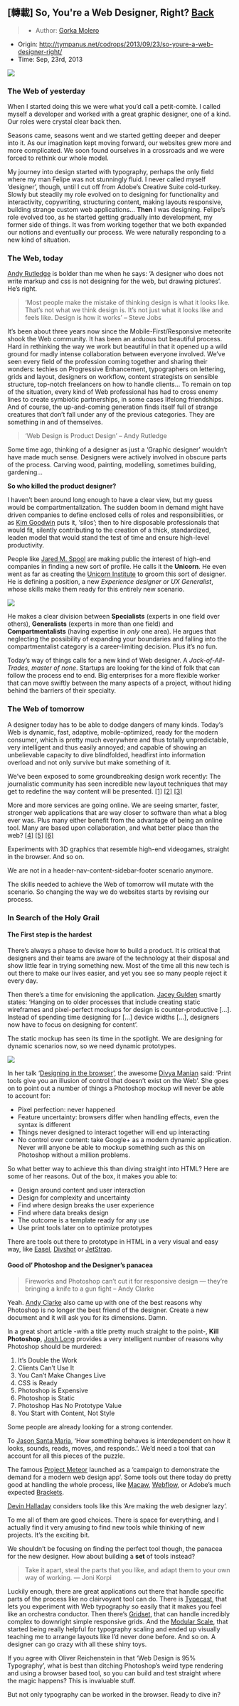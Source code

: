 ## [轉載] So, You're a Web Designer, Right? [Back](./../post.md)

> - Author: [Gorka Molero](https://github.com/gorkamolero)
- Origin: http://tympanus.net/codrops/2013/09/23/so-youre-a-web-designer-right/
- Time: Sep, 23rd, 2013

![](./Unicorn.jpg)

### The Web of yesterday

When I started doing this we were what you’d call a petit-comitè. I called myself a developer and worked with a great graphic designer, one of a kind. Our roles were crystal clear back then.

Seasons came, seasons went and we started getting deeper and deeper into it. As our imagination kept moving forward, our websites grew more and more complicated. We soon found ourselves in a crossroads and we were forced to rethink our whole model.

My journey into design started with typography, perhaps the only field where my man Felipe was not stunningly fluid. I never called myself ‘designer’, though, until I cut off from Adobe’s Creative Suite cold-turkey. Slowly but steadily my role evolved on to designing for functionality and interactivity, copywriting, structuring content, making layouts responsive, building strange custom web applications… **Then** I was designing. Felipe’s role evolved too, as he started getting gradually into development, my former side of things. It was from working together that we both expanded our notions and eventually our process. We were naturally responding to a new kind of situation.

### The Web, today

[Andy Rutledge](http://twitter.com/andyrutledge) is bolder than me when he says: ‘A designer who does not write markup and css is not designing for the web, but drawing pictures’. He’s right.

> ‘Most people make the mistake of thinking design is what it looks like. That’s not what we think design is. It’s not just what it looks like and feels like. Design is how it works’ – Steve Jobs

It’s been about three years now since the Mobile-First/Responsive meteorite shook the Web community. It has been an arduous but beautiful process. Hard in rethinking the way we work but beautiful in that it opened up a wild ground for madly intense collaboration between everyone involved. We’ve seen every field of the profession coming together and sharing their wonders: techies on Progressive Enhancement, typographers on lettering, grids and layout, designers on workflow, content strategists on sensible structure, top-notch freelancers on how to handle clients… To remain on top of the situation, every kind of Web professional has had to cross enemy lines to create symbiotic partnerships, in some cases lifelong friendships. And of course, the up-and-coming generation finds itself full of strange creatures that don’t fall under any of the previous categories. They are something in and of themselves.

> ‘Web Design is Product Design’ – Andy Rutledge

Some time ago, thinking of a designer as just a ‘Graphic designer’ wouldn’t have made much sense. Designers were actively involved in obscure parts of the process. Carving wood, painting, modelling, sometimes building, gardening…

**So who killed the product designer?**

I haven’t been around long enough to have a clear view, but my guess would be compartmentalization. The sudden boom in demand might have driven companies to define enclosed cells of roles and responsibilities, or as [Kim Goodwin](http://twitter.com/kimgoodwin) puts it, ‘silos’; then to hire disposable professionals that would fit, silently contributing to the creation of a thick, standardized, leaden model that would stand the test of time and ensure high-level productivity.

People like [Jared M. Spool](http://twitter.com/jmspool) are making public the interest of high-end companies in finding a new sort of profile. He calls it the **Unicorn**. He even went as far as creating the [Unicorn Institute](http://unicorninstitute.com/) to groom this sort of designer. He is defining a position, a new *Experience designer or UX Generalist*, whose skills make them ready for this entirely new scenario.

![](./unicorn01.jpg)

He makes a clear division between **Specialists** (experts in one field over others), **Generalists** (experts in more than one field) and **Compartmentalists** (having expertise in *only* one area). He argues that neglecting the possibility of expanding your boundaries and falling into the compartmentalist category is a career-limiting decision. Plus it’s no fun.

Today’s way of things calls for a new kind of Web designer. A *Jack-of-All-Trades, master of none*. Startups are looking for the kind of folk that can follow the process end to end. Big enterprises for a more flexible worker that can move swiftly between the many aspects of a project, without hiding behind the barriers of their specialty.

### The Web of tomorrow

A designer today has to be able to dodge dangers of many kinds. Today’s Web is dynamic, fast, adaptive, mobile-optimized, ready for the modern consumer, which is pretty much everywhere and thus totally unpredictable, very intelligent and thus easily annoyed; and capable of showing an unbelievable capacity to dive blindfolded, headfirst into information overload and not only survive but make something of it.

We’ve been exposed to some groundbreaking design work recently:
The journalistic community has seen incredible new layout techniques that may get to redefine the way content will be presented. [[1]](http://tympanus.net/codrops/2013/09/23/so-youre-a-web-designer-right/#ref1_natgeo) [[2]](http://tympanus.net/codrops/2013/09/23/so-youre-a-web-designer-right/#ref2_bloomsberg) [[3]](http://tympanus.net/codrops/2013/09/23/so-youre-a-web-designer-right/#ref3_teehanlax)

More and more services are going online. We are seeing smarter, faster, stronger web applications that are way closer to software than what a blog ever was. Plus many either benefit from the advantage of being an online tool. Many are based upon collaboration, and what better place than the web?
[[4]](http://tympanus.net/codrops/2013/09/23/so-youre-a-web-designer-right/#ref4_storify) [[5]](http://tympanus.net/codrops/2013/09/23/so-youre-a-web-designer-right/#ref5_spotify) [[6]](http://tympanus.net/codrops/2013/09/23/so-youre-a-web-designer-right/#ref6_editorially)

Experiments with 3D graphics that resemble high-end videogames, straight in the browser. And so on.

We are not in a header-nav-content-sidebar-footer scenario anymore.

The skills needed to achieve the Web of tomorrow will mutate with the scenario. So changing the way we do websites starts by revising our process.

### In Search of the Holy Grail

#### The First step is the hardest

There’s always a phase to devise how to build a product. It is critical that designers and their teams are aware of the technology at their disposal and show little fear in trying something new. Most of the time all this new tech is out there to make our lives easier, and yet you see so many people reject it every day.

Then there’s a time for envisioning the application.
[Jacey Gulden](http://twitter.com/JaceyLeigh) smartly states: ‘Hanging on to older processes that include creating static wireframes and pixel-perfect mockups for design is counter-productive […]. Instead of spending time designing for […] device widths […], designers now have to focus on designing for content’.

The static mockup has seen its time in the spotlight. We are designing for dynamic scenarios now, so we need dynamic prototypes.

![](./unicorn03.jpg)

In her talk ‘[Designing in the browser](http://www.youtube.com/watch?v=h52uumn3sZc)’, the awesome [Divya Manian](http://twitter.com/divya) said: ‘Print tools give you an illusion of control that doesn’t exist on the Web’. She goes on to point out a number of things a Photoshop mockup will never be able to account for:

- Pixel perfection: never happened
- Feature uncertainty: browsers differ when handling effects, even the syntax is different
- Things never designed to interact together will end up interacting
- No control over content: take Google+ as a modern dynamic application. Never will anyone be able to mockup something such as this on Photoshop without a million problems.

So what better way to achieve this than diving straight into HTML? Here are some of her reasons. Out of the box, it makes you able to:

- Design around content and user interaction
- Design for complexity and uncertainty
- Find where design breaks the user experience
- Find where data breaks design
- The outcome is a template ready for any use
- Use print tools later on to optimize prototypes

There are tools out there to prototype in HTML in a very visual and easy way, like [Easel](http://www.easel.io/), [Divshot](http://www.divshot.com/) or [JetStrap](http://jetstrap.com/).

#### Good ol’ Photoshop and the Designer’s panacea

> Fireworks and Photoshop can’t cut it for responsive design — they’re bringing a knife to a gun fight – Andy Clarke

Yeah. [Andy Clarke](http://twitter.com/malarkey) also came up with one of the best reasons why Photoshop is no longer the best friend of the designer. Create a new document and it will ask you for its dimensions. Damn.

In a great short article -with a title pretty much straight to the point-, **Kill Photoshop**, [Josh Long](http://twitter.com/joshlong) provides a very intelligent number of reasons why Photoshop should be murdered:

1. It’s Double the Work
2. Clients Can’t Use It
3. You Can’t Make Changes Live
4. CSS is Ready
5. Photoshop is Expensive
6. Photoshop is Static
7. Photoshop Has No Prototype Value
8. You Start with Content, Not Style

Some people are already looking for a strong contender.

To [Jason Santa Maria](http://twitter.com/jasonsantamaria), ‘How something behaves is interdependent on how it looks, sounds, reads, moves, and responds.’. We’d need a tool that can account for all this pieces of the puzzle.

The famous [Project Meteor](http://projectmeteor.org/) launched as a ‘campaign to demonstrate the demand for a modern web design app’. Some tools out there today do pretty good at handling the whole process, like [Macaw](http://macaw.co/), [Webflow](http://webflow.com/), or Adobe’s much expected [Brackets](http://brackets.io/).

[Devin Halladay](http://twitter.com/devinhalladay) considers tools like this ‘Are making the web designer lazy’.

To me all of them are good choices. There is space for everything, and I actually find it very amusing to find new tools while thinking of new projects. It’s the exciting bit.

We shouldn’t be focusing on finding the perfect tool though, the panacea for the new designer. How about building a **set** of tools instead?

> Take it apart, steal the parts that you like, and adapt them to your own way of work­ing. — Joni Korpi

Luckily enough, there are great applications out there that handle specific parts of the process like no clairvoyant tool can do. There is [Typecast](http://typecast.com/), that lets you experiment with Web typography so easily that it makes you feel like an orchestra conductor. Then there’s [Gridset](http://gridsetapp.com/), that can handle incredibly complex to downright simple responsive grids. And the [Modular Scale](http://modularscale.com/), that started being really helpful for typography scaling and ended up visually teaching me to arrange layouts like I’d never done before. And so on. A designer can go crazy with all these shiny toys.

If you agree with Oliver Reichenstein in that ‘Web Design is 95% Typography’, what is best than ditching Photoshop’s weird type rendering and using a browser based tool, so you can build and test straight where the magic happens? This is invaluable stuff.

But not only typography can be worked in the browser. Ready to dive in?